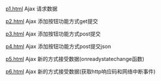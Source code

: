  

[p1.html](https://github.com/I0gan/litalk/mpr/web/p1.html) Ajax 请求数据

[p2.html](https://github.com/I0gan/litalk/mpr/web/p2.html) Ajax 添加按钮功能方式get提交

[p3.html](https://github.com/I0gan/litalk/mpr/web/p3.html) Ajax 添加按钮功能方式post提交

[p4.html](https://github.com/I0gan/litalk/mpr/web/p4.html) Ajax 添加按钮功能方式post提交json

[p5.html](https://github.com/I0gan/litalk/mpr/web/p5.html) Ajax 新的方式接受数据(onreadystatechange函数)

[p6.html](https://github.com/I0gan/litalk/mpr/web/p6.html) Ajax 新的方式接受数据(获取http响应码和网络中断事件)